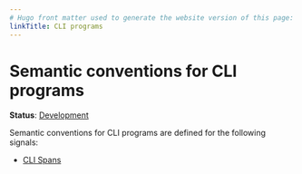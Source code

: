 ```yaml
---
# Hugo front matter used to generate the website version of this page:
linkTitle: CLI programs
---
```


# Semantic conventions for CLI programs

**Status**: [Development][DocumentStatus]

Semantic conventions for CLI programs are defined for the following signals:

* [CLI Spans](cli-spans.md)

[DocumentStatus]: https://opentelemetry.io/docs/specs/otel/document-status

